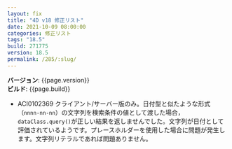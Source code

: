 ```yaml
---
layout: fix
title: "4D v18 修正リスト"
date: 2021-10-09 08:00:00
categories: 修正リスト
tags: "18.5"
build: 271775
version: 18.5
permalink: /285/:slug/
---
```


**バージョン**: {{page.version}}  
**ビルド**: {{page.build}} 

* ACI0102369 クライアント/サーバー版のみ。日付型と似たような形式（`nnnn-nn-nn`）の文字列を検索条件の値として渡した場合，`dataClass.query()`が正しい結果を返しませんでした。文字列が日付として評価されているようです。プレースホルダーを使用した場合に問題が発生します。文字列リテラルであれば問題ありません。
